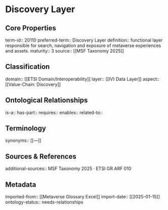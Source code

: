 # Discovery Layer

## Core Properties
term-id:: 20110
preferred-term:: Discovery Layer
definition:: functional layer responsible for search, navigation and exposure of metaverse experiences and assets.
maturity:: 3
source:: [[MSF Taxonomy 2025]]

## Classification
domain:: [[ETSI Domain/Interoperability]]
layer:: [[IV) Data Layer]]
aspect:: [[Value-Chain: Discovery]]

## Ontological Relationships
is-a:: 
has-part:: 
requires:: 
enables:: 
related-to:: 

## Terminology
synonyms:: [[—]]

## Sources & References
additional-sources:: MSF Taxonomy 2025 · ETSI GR ARF 010

## Metadata
imported-from:: [[Metaverse Glossary Excel]]
import-date:: [[2025-01-15]]
ontology-status:: needs-relationships